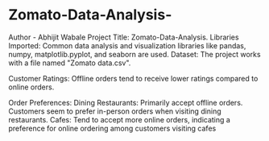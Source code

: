 # Zomato-Data-Analysis-
Author - Abhijit Wabale
<bn>
Project Title: Zomato-Data-Analysis.
Libraries Imported: Common data analysis and visualization libraries like pandas, numpy, matplotlib.pyplot, and seaborn are used.
Dataset: The project works with a file named "Zomato data.csv".

Customer Ratings: Offline orders tend to receive lower ratings compared to online orders.

Order Preferences:
Dining Restaurants: Primarily accept offline orders. Customers seem to prefer in-person orders when visiting dining restaurants.
Cafes: Tend to accept more online orders, indicating a preference for online ordering among customers visiting cafes
